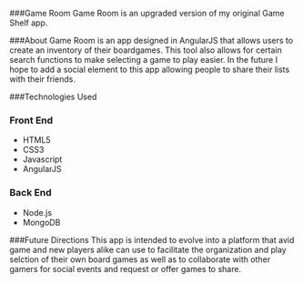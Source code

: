 ###Game Room
Game Room is an upgraded version of my original Game Shelf app. 

###About
Game Room is an app designed in AngularJS that allows users to create an inventory of their boardgames. This tool also allows for certain search functions to make selecting a game to play easier. In the future I hope to add a social element to this app allowing people to share their lists with their friends. 

###Technologies Used
### Front End
* HTML5
* CSS3
* Javascript
* AngularJS

### Back End
* Node.js
* MongoDB

###Future Directions
This app is intended to evolve into a platform that avid game and new players alike can use to facilitate the organization and play selction of their own board games as well as to collaborate with other gamers for social events and request or offer games to share.

